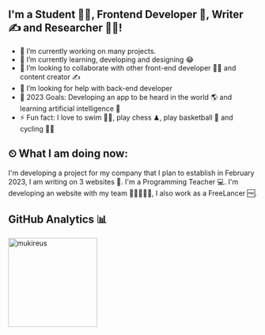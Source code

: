 ## I'm a Student 👨‍🎓, Frontend Developer 🚀, Writer ✍ and Researcher 👨‍🎓!

- 🔭 I’m currently working on many projects.
- 🌱 I’m currently learning, developing and designing 😂
- 👯 I’m looking to collaborate with other front-end developer 👩‍💻 and content creator ✍
- 🤔 I’m looking for help with back-end developer
- 🥅 2023 Goals: Developing an app to be heard in the world 🌎 and learning artificial intelligence 🤖
- ⚡ Fun fact: I love to swim 🏊‍♀️, play chess ♟, play basketball 🏀 and cycling 🚴‍♀️


## ⏲ What I am doing now:

I'm developing a project for my company that I plan to establish in February 2023, I am writing on 3 websites 📃.
I'm a Programming Teacher 💻. I'm developing an website with my team 👨🏼‍🤝‍👨🏻,
I also work as a FreeLancer 🆓.


## GitHub Analytics 📊

  <img height="180em" align="left" src="https://github-readme-stats.vercel.app/api/top-langs?username=abdullahyanik&show_icons=true&locale=en&layout=compact&langs_count=8&theme=radical" alt="mukireus"/>
</a>

